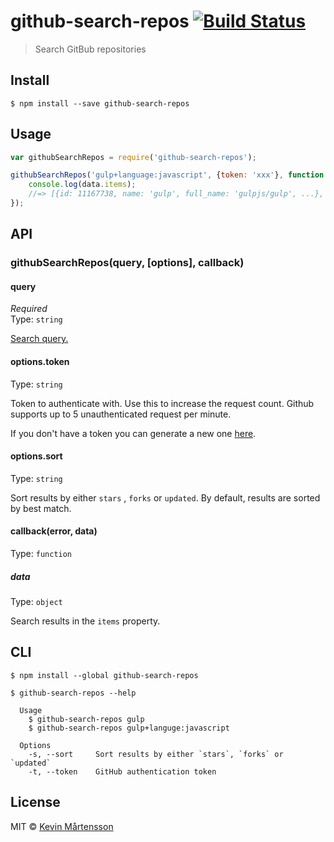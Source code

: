 # github-search-repos [![Build Status](http://img.shields.io/travis/kevva/github-search-repos.svg?style=flat)](https://travis-ci.org/kevva/github-search-repos)

> Search GitBub repositories


## Install

```
$ npm install --save github-search-repos
```


## Usage

```js
var githubSearchRepos = require('github-search-repos');

githubSearchRepos('gulp+language:javascript', {token: 'xxx'}, function (err, data) {
	console.log(data.items);
	//=> [{id: 11167738, name: 'gulp', full_name: 'gulpjs/gulp', ...}, ...]
});
```

## API

### githubSearchRepos(query, [options], callback)

#### query

*Required*  
Type: `string`

[Search query.](https://help.github.com/articles/search-syntax/)

#### options.token

Type: `string`

Token to authenticate with. Use this to increase the request count. Github supports up to 5 unauthenticated request per minute.

If you don't have a token you can generate a new one [here](https://github.com/settings/tokens/new).

#### options.sort

Type: `string`

Sort results by either `stars` , `forks` or `updated`. By default, results are sorted by best match.

#### callback(error, data)

Type: `function`

##### data

Type: `object`

Search results in the `items` property.


## CLI

```
$ npm install --global github-search-repos
```

```
$ github-search-repos --help

  Usage
    $ github-search-repos gulp
    $ github-search-repos gulp+languge:javascript

  Options
    -s, --sort     Sort results by either `stars`, `forks` or `updated`
    -t, --token    GitHub authentication token
```

## License

MIT © [Kevin Mårtensson](https://github.com/kevva)
